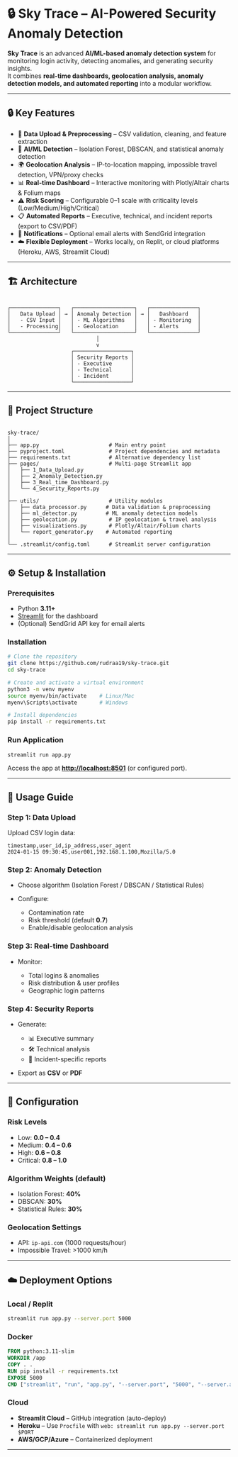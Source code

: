 # 🔒 Sky Trace – AI-Powered Security Anomaly Detection

**Sky Trace** is an advanced **AI/ML-based anomaly detection system** for monitoring login activity, detecting anomalies, and generating security insights.  
It combines **real-time dashboards, geolocation analysis, anomaly detection models, and automated reporting** into a modular workflow.

---

## 🔒 Key Features
- 📂 **Data Upload & Preprocessing** – CSV validation, cleaning, and feature extraction  
- 🤖 **AI/ML Detection** – Isolation Forest, DBSCAN, and statistical anomaly detection  
- 🌍 **Geolocation Analysis** – IP-to-location mapping, impossible travel detection, VPN/proxy checks  
- 📊 **Real-time Dashboard** – Interactive monitoring with Plotly/Altair charts & Folium maps  
- ⚠️ **Risk Scoring** – Configurable 0–1 scale with criticality levels (Low/Medium/High/Critical)  
- 📋 **Automated Reports** – Executive, technical, and incident reports (export to CSV/PDF)  
- 🔄 **Notifications** – Optional email alerts with SendGrid integration  
- ☁️ **Flexible Deployment** – Works locally, on Replit, or cloud platforms (Heroku, AWS, Streamlit Cloud)  

---

## 🏗️ Architecture

```

┌───────────────┐   ┌───────────────────┐   ┌───────────────┐
│   Data Upload │ → │ Anomaly Detection │ → │   Dashboard   │
│   - CSV Input │   │ - ML Algorithms   │   │ - Monitoring  │
│   - Processing│   │ - Geolocation     │   │ - Alerts      │
└───────────────┘   └───────────────────┘   └───────────────┘
                            │
                            v
                    ┌──────────────────┐
                    │ Security Reports │
                    │ - Executive      │
                    │ - Technical      │
                    │ - Incident       │
                    └──────────────────┘

```

---

## 📂 Project Structure
```

sky-trace/
│
├── app.py                      # Main entry point
├── pyproject.toml              # Project dependencies and metadata
├── requirements.txt            # Alternative dependency list
├── pages/                      # Multi-page Streamlit app
│   ├── 1_Data_Upload.py
│   ├── 2_Anomaly_Detection.py
│   ├── 3_Real_time_Dashboard.py
│   └── 4_Security_Reports.py
│
├── utils/                      # Utility modules
│   ├── data_processor.py      # Data validation & preprocessing
│   ├── ml_detector.py         # ML anomaly detection models
│   ├── geolocation.py          # IP geolocation & travel analysis
│   ├── visualizations.py       # Plotly/Altair/Folium charts
│   └── report_generator.py    # Automated reporting
│
└── .streamlit/config.toml      # Streamlit server configuration

````

---

## ⚙️ Setup & Installation

### Prerequisites
- Python **3.11+**
- [Streamlit](https://streamlit.io/) for the dashboard  
- (Optional) SendGrid API key for email alerts  

### Installation
```bash
# Clone the repository
git clone https://github.com/rudraa19/sky-trace.git
cd sky-trace

# Create and activate a virtual environment
python3 -m venv myenv
source myenv/bin/activate    # Linux/Mac
myenv\Scripts\activate       # Windows

# Install dependencies
pip install -r requirements.txt
````

### Run Application

```bash
streamlit run app.py
```

Access the app at **[http://localhost:8501](http://localhost:8501)** (or configured port).

---

## 📖 Usage Guide

### Step 1: Data Upload

Upload CSV login data:

```csv
timestamp,user_id,ip_address,user_agent
2024-01-15 09:30:45,user001,192.168.1.100,Mozilla/5.0
```

### Step 2: Anomaly Detection

* Choose algorithm (Isolation Forest / DBSCAN / Statistical Rules)
* Configure:

  * Contamination rate
  * Risk threshold (default **0.7**)
  * Enable/disable geolocation analysis

### Step 3: Real-time Dashboard

* Monitor:

  * Total logins & anomalies
  * Risk distribution & user profiles
  * Geographic login patterns

### Step 4: Security Reports

* Generate:

  * 📊 Executive summary
  * 🛠 Technical analysis
  * 🚨 Incident-specific reports
* Export as **CSV** or **PDF**

---

## 🔧 Configuration

### Risk Levels

* Low: **0.0 – 0.4**
* Medium: **0.4 – 0.6**
* High: **0.6 – 0.8**
* Critical: **0.8 – 1.0**

### Algorithm Weights (default)

* Isolation Forest: **40%**
* DBSCAN: **30%**
* Statistical Rules: **30%**

### Geolocation Settings

* API: `ip-api.com` (1000 requests/hour)
* Impossible Travel: >1000 km/h

---

## ☁️ Deployment Options

### Local / Replit

```bash
streamlit run app.py --server.port 5000
```

### Docker

```dockerfile
FROM python:3.11-slim
WORKDIR /app
COPY . .
RUN pip install -r requirements.txt
EXPOSE 5000
CMD ["streamlit", "run", "app.py", "--server.port", "5000", "--server.address", "0.0.0.0"]
```

### Cloud

* **Streamlit Cloud** – GitHub integration (auto-deploy)
* **Heroku** – Use `Procfile` with `web: streamlit run app.py --server.port $PORT`
* **AWS/GCP/Azure** – Containerized deployment

---
